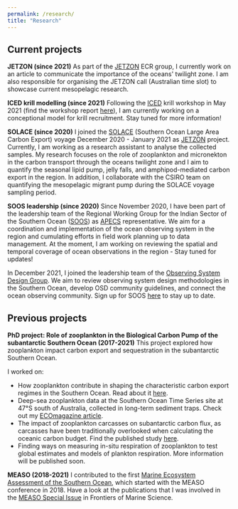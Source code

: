 ```yaml
---
permalink: /research/
title: "Research"
---
```

## Current projects
**JETZON (since 2021)**
As part of the [JETZON](https://jetzon.org/) ECR group, I currently work on an article to communicate the importance of the oceans' twilight zone. I am also responsible for organising the JETZON call (Australian time slot) to showcase current mesopelagic research.

**ICED krill modelling (since 2021)** 
Following the [ICED](https://www.iced.ac.uk/index.htm) krill workshop in May 2021 (find the workshop report [here](https://www.iced.ac.uk/products.htm)), I am currently working on a conceptional model for krill recruitment. Stay tuned for more information! 

**SOLACE (since 2020)**
I joined the [SOLACE](https://solace2020.net/) (Southern Ocean Large Area Carbon Export) voyage December 2020 - January 2021 as [JETZON](https://jetzon.org/) project. Currently, I am working as a research assistant to analyse the collected samples. My research focuses on the role of zooplankton and micronekton in the carbon transport through the oceans twilight zone and I aim to quantify the seasonal lipid pump, jelly falls, and amphipod-mediated carbon export in the region. In addition, I collaborate with the CSIRO team on quantifying the mesopelagic migrant pump during the SOLACE voyage sampling period.

**SOOS leadership (since 2020)**
Since November 2020, I have been part of the leadership team of the Regional Working Group for the Indian Sector of the Southern Ocean ([SOOS](https://www.soos.aq/activities/rwg/sois)) as [APECS](https://www.apecs.is/) representative. We aim for a coordination and implementation of the ocean observing system in the region and cumulating efforts in field work planning up to data management. At the moment, I am working on reviewing the spatial and temporal coverage of ocean observations in the region - Stay tuned for updates!

In December 2021, I joined the leadership team of the [Observing System Design Group](https://www.soos.aq/activities/cwg/osd). We aim to review observing system design methodologies in the Southern Ocean, develop OSD community guidelines, and connect the ocean observing community. Sign up for SOOS [here](https://airtable.com/shrB23cytbgPosZEZ) to stay up to date.  

## Previous projects
**PhD project: Role of zooplankton in the Biological Carbon Pump of the subantarctic Southern Ocean (2017-2021)**
This project explored how zooplankton impact carbon export and sequestration in the subantarctic Southern Ocean. 

I worked on:
- How zooplankton contribute in shaping the characteristic carbon export regimes in the Southern Ocean. Read about it [here](https://www.frontiersin.org/articles/10.3389/fmars.2020.567917/full).
- Deep-sea zooplankton data at the Southern Ocean Time Series site at 47&deg;S south of Australia, collected in long-term sediment traps. Check out my [ECOmagazine article](http://digital.ecomagazine.com/publication/frame.php?i=674747&p=64&pn=&ver=html5). 
- The impact of zooplankton carcasses on subantarctic carbon flux, as carcasses have been traditionally overlooked when calculating the oceanic carbon budget. Find the published study [here](https://aslopubs.onlinelibrary.wiley.com/doi/10.1002/lno.11971). 
- Finding ways on measuring in-situ respiration of zooplankton to test global estimates and models of plankton respiration. More information will be published soon. 

**MEASO (2018-2021)**
I contributed to the first [Marine Ecosystem Assessment of the Southern Ocean](https://en.wikipedia.org/wiki/Marine_Ecosystem_Assessment_for_the_Southern_Ocean#:~:text=The%20Marine%20Ecosystem%20Assessment%20for,and%20Ecosystem%20Dynamics%20(ICED).), which started with the MEASO conference in 2018. Have a look at the publications that I was involved in the [MEASO Special Issue](https://www.frontiersin.org/research-topics/10606/marine-ecosystem-assessment-for-the-southern-ocean-meeting-the-challenge-for-conserving-earth-ecosys#overview) in Frontiers of Marine Science.
